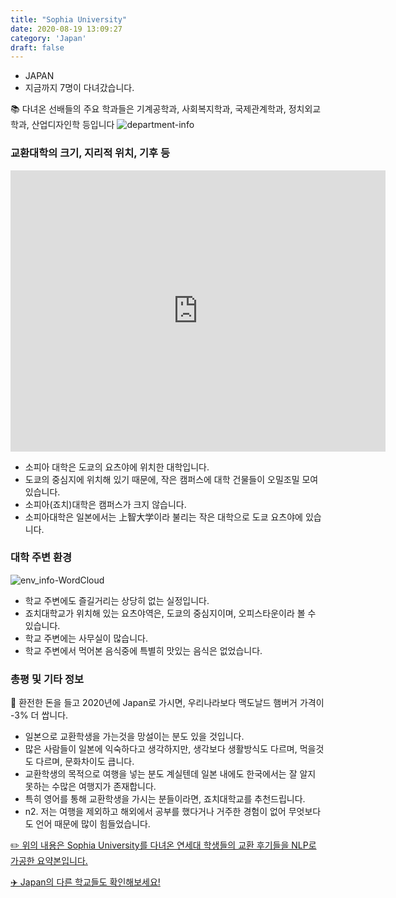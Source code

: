 ```yaml
---
title: "Sophia University"
date: 2020-08-19 13:09:27
category: 'Japan'
draft: false
---
```



* JAPAN
* 지금까지 7명이 다녀갔습니다. 


📚 다녀온 선배들의 주요 학과들은 기계공학과, 사회복지학과, 국제관계학과, 정치외교학과, 산업디자인학 등입니다
![department-info](../plots/JP000026.png)
### 교환대학의 크기, 지리적 위치, 기후 등
<iframe
width="600"
height="450"
frameborder="0" style="border:0"
src="https://www.google.com/maps/embed/v1/place?key=AIzaSyC9e1AME-pVmWC4hBpFdu5S4dKzyepa3HQ&q=Sophia+University&center=35.6835627,139.7325889&zoom=14" allowfullscreen>
</iframe>

* 소피아 대학은 도쿄의 요츠야에 위치한 대학입니다.
* 도쿄의 중심지에 위치해 있기 때문에, 작은 캠퍼스에 대학 건물들이 오밀조밀 모여 있습니다.
* 소피아(죠치)대학은 캠퍼스가 크지 않습니다.
* 소피아대학은 일본에서는 上智大&#23398;이라 불리는 작은 대학으로 도쿄 요츠야에 있습니다.


### 대학 주변 환경

![env_info-WordCloud](../univ_wordclouds_okt/env_info/JP000026_env_info_okt.png)

* 학교 주변에도 즐길거리는 상당히 없는 실정입니다.
* 죠치대학교가 위치해 있는 요츠야역은, 도쿄의 중심지이며, 오피스타운이라 볼 수 있습니다.
* 학교 주변에는 사무실이 많습니다.
* 학교 주변에서 먹어본 음식중에 특별히 맛있는 음식은 없었습니다.


### 총평 및 기타 정보 

🍔 환전한 돈을 들고 2020년에 Japan로 가시면, 우리나라보다 맥도날드 햄버거 가격이 -3% 더 쌉니다.
* 일본으로 교환학생을 가는것을 망설이는 분도 있을 것입니다.
* 많은 사람들이 일본에 익숙하다고 생각하지만, 생각보다 생활방식도 다르며, 먹을것도 다르며, 문화차이도 큽니다.
* 교환학생의 목적으로 여행을 넣는 분도 계실텐데 일본 내에도 한국에서는 잘 알지 못하는 수많은 여행지가 존재합니다.
* 특히 영어를 통해 교환학생을 가시는 분들이라면, 죠치대학교를 추천드립니다.
* n2. 저는 여행을 제외하고 해외에서 공부를 했다거나 거주한 경험이 없어 무엇보다도 언어 때문에 많이 힘들었습니다.


[✏️ 위의 내용은 Sophia University를 다녀온 연세대 학생들의 교환 후기들을 NLP로 가공한 요약본입니다.](http://oia.yonsei.ac.kr/partner/expReport.asp?ucode=JP000026&bgbn=A)

[✈️ Japan의 다른 학교들도 확인해보세요!](https://yonsei-exchange.netlify.app/?category=Japan)
